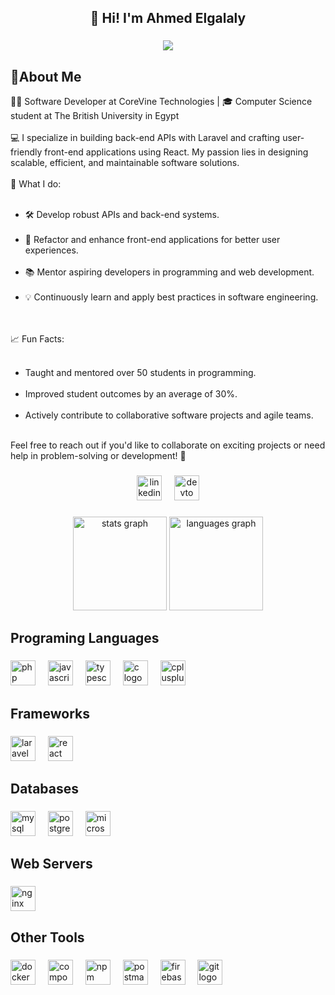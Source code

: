 <h2 align="center">👋 Hi! I'm Ahmed Elgalaly</h2>

###

<div align="center">
  <img src="https://visitor-badge.laobi.icu/badge?page_id=AhmedElgalaly.AhmedElgalaly&left_color=gray&right_color=darkviolet&left_text=Profile%20Views"  />
</div>

###
<h2>🚀About Me</h2>
<p align="left">👨‍💻 Software Developer at CoreVine Technologies | 🎓 Computer Science student at The British University in Egypt<br><br>💻 I specialize in building back-end APIs with Laravel and crafting user-friendly front-end applications using React. My passion lies in designing scalable, efficient, and maintainable software solutions.<br><br>
  🌟 What I do:<br><br><ul>
    <li>🛠️ Develop robust APIs and back-end systems.</li><br>
    <li>🎨 Refactor and enhance front-end applications for better user experiences.</li><br>
    <li>📚 Mentor aspiring developers in programming and web development.</li><br>
    <li>💡 Continuously learn and apply best practices in software engineering.</li><br>
  </ul><br>
  📈 Fun Facts:<br><br><ul>
  <li>Taught and mentored over 50 students in programming.</li><br>
  <li>Improved student outcomes by an average of 30%.</li><br>
  <li>Actively contribute to collaborative software projects and agile teams.</li><br>
  </ul>
  
  
  Feel free to reach out if you'd like to collaborate on exciting projects or need help in problem-solving or development! 💬</p>

###

<div align="center">
  <a href="https://www.linkedin.com/in/ahmedelgalaly/" target="_blank" ><img src="https://cdn.simpleicons.org/linkedin/0A66C2" height="40" alt="linkedin logo"  /></a>
  <img width="12" />
  <a href="https://dev.to/ahmedelgalaly" target="_blank"><img src="https://skillicons.dev/icons?i=devto" height="40" alt="devto logo"  /></a>
</div>

###

<div align="center">
  <img src="https://github-readme-stats.vercel.app/api?username=AhmedElgalaly&hide_title=false&hide_rank=false&show_icons=true&include_all_commits=true&count_private=true&disable_animations=false&theme=dracula&locale=en&hide_border=false&order=1" height="150" alt="stats graph"  />
  <img src="https://github-readme-stats.vercel.app/api/top-langs?username=AhmedElgalaly&locale=en&hide_title=false&layout=compact&card_width=320&langs_count=5&theme=dracula&hide_border=false&order=2" height="150" alt="languages graph"  />
</div>

###

<h2 align="left">Programing Languages</h2>

###

<div align="left">
  <img src="https://img.shields.io/badge/PHP-777BB4?logo=php&logoColor=black&style=for-the-badge" height="40" alt="php logo"  />
  <img width="12" />
  <img src="https://img.shields.io/badge/JavaScript-F7DF1E?logo=javascript&logoColor=black&style=for-the-badge" height="40" alt="javascript logo"  />
  <img width="12" />
  <img src="https://img.shields.io/badge/TypeScript-3178C6?logo=typescript&logoColor=white&style=for-the-badge" height="40" alt="typescript logo"  />
  <img width="12" />
  <img src="https://img.shields.io/badge/C-A8B9CC?logo=c&logoColor=black&style=for-the-badge" height="40" alt="c logo"  />
  <img width="12" />
  <img src="https://img.shields.io/badge/C++-00599C?logo=cplusplus&logoColor=white&style=for-the-badge" height="40" alt="cplusplus logo"  />
</div>

###

<h2 align="left">Frameworks</h2>

###

<div align="left">
  <img src="https://img.shields.io/badge/Laravel-FF2D20?logo=laravel&logoColor=white&style=for-the-badge" height="40" alt="laravel logo"  />
  <img width="12" />
  <img src="https://img.shields.io/badge/React-61DAFB?logo=react&logoColor=black&style=for-the-badge" height="40" alt="react logo"  />
</div>

###

<h2 align="left">Databases</h2>

###

<div align="left">
  <img src="https://img.shields.io/badge/MySQL-4479A1?logo=mysql&logoColor=white&style=for-the-badge" height="40" alt="mysql logo"  />
  <img width="12" />
  <img src="https://img.shields.io/badge/PostgreSQL-4169E1?logo=postgresql&logoColor=white&style=for-the-badge" height="40" alt="postgresql logo"  />
  <img width="12" />
  <img src="https://img.shields.io/badge/Microsoft SQL Server-CC2927?logo=microsoftsqlserver&logoColor=white&style=for-the-badge" height="40" alt="microsoftsqlserver logo"  />
</div>

###

<h2 align="left">Web Servers</h2>

###

<div align="left">
  <img src="https://img.shields.io/badge/NGINX-009639?logo=nginx&logoColor=white&style=for-the-badge" height="40" alt="nginx logo"  />
</div>

###

<h2 align="left">Other Tools</h2>

###

<div align="left">
  <img src="https://img.shields.io/badge/Docker-2496ED?logo=docker&logoColor=white&style=for-the-badge" height="40" alt="docker logo"  />
  <img width="12" />
  <img src="https://img.shields.io/badge/Composer-885630?logo=composer&logoColor=white&style=for-the-badge" height="40" alt="composer logo"  />
  <img width="12" />
  <img src="https://img.shields.io/badge/npm-CB3837?logo=npm&logoColor=white&style=for-the-badge" height="40" alt="npm logo"  />
  <img width="12" />
  <img src="https://img.shields.io/badge/Postman-FF6C37?logo=postman&logoColor=black&style=for-the-badge" height="40" alt="postman logo"  />
  <img width="12" />
  <img src="https://img.shields.io/badge/Firebase-FFCA28?logo=firebase&logoColor=black&style=for-the-badge" height="40" alt="firebase logo"  />
  <img width="12" />
  <img src="https://img.shields.io/badge/Git-F05032?logo=git&logoColor=white&style=for-the-badge" height="40" alt="git logo"  />
</div>

###
